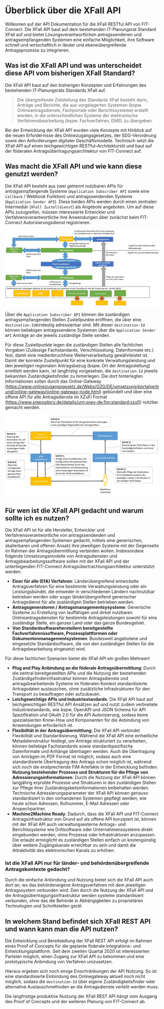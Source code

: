 # Überblick über die XFall API

Willkomen auf der API Dokumentation für die XFall RESTful API von FIT-Connect. Die XFall API baut auf dem bestehenden IT-Planungsrat Standard XFall auf und bietet Lösungsverantwortlichen antragssendenen und antragsempfangenden Systemen eine einfache Möglichkeit, ihre Software schnell und wirtschaftlich in länder und ebeneübergreifende Antragsprozesse zu integrieren.

## Was ist die XFall API und was unterscheidet diese API vom bisherigen XFall Standard?

Die XFall API baut auf den bisherigen Konzepten und Erfahrungen des bestehenden IT-Planungsrats Standards XFall auf. 

> Die übergreifende Zielstellung des Standards XFall besteht darin, Anträge und Berichte, die aus vorgelagerten Systemen (bspw. Onlineantragsdienste, Fachportale oder Berichtssysteme) erstellt werden, in die unterschiedlichen Systeme der elektronische Verfahrensbearbeitung (bspw. Fachverfahren, DMS) zu übergeben. 

Bei der Entwicklung der XFall API wurden viele Konzepte mit Hinblick auf die neuen Erfordernisse des Onlinezugangsgesetzes, der SDG-Verordnung sowie den Anforderungen digitaler Geschäftsmodelle. Technisch setzt die XFall API auf einen leichgewichtigen RESTful-Architekturstil und baut auf der föderalen Antragsübertragungsarchitektur von FIT-Connect auf.

## Was macht die XFall API und wie kann diese genutzt werden?

Die XFall API besteht aus zwei getrennt nutzbaren APIs für antragsempfangende Systeme (`Application Subscriber API` sowie eine `Callback` / Webhook Funktion) und antragssendenden Systeme (`Application Sender API`). Diese beiden APIs werden durch einen zentralen Intermediär (`XFall Zustelldienst`) als Angebote angeboten. Um auf diese APIs zuzugreifen, müssen interessierte Entwickler und Verfahrensverantwortliche ihre Anwendungen über zunächst beim FIT-Connect Autorisierungsdienst registrieren.

![Applicationtransfer_Architecture](https://raw.githubusercontent.com/fiep-poc/assets/2c7cc84217ea55a3004751c62ef49e80458b579a/images/api_overview/XFall_Integration_Architecture.jpg "Antragsübertragungsarchitektur FIT-Connect")

Über die `Application Subscriber API` können die zuständigen antragsempfangenden Stellen Zustellpunkte eröffnen, die über eine `destination-Id`eindeutig adressierbar sind. Mit dieser `destination-Id` können beliebigen antragssendene Systemen über die `Application Sender API` Anträge an die jeweils zuständige Stelle senden.

Für diese Zustellpunkte legen die zuständigen Stellen alle fachlichen Vorgaben (Zulässige Fachstandards, Verschlüsselung, Datenformate etc.) fest, damit eine medienbruchfreie Weiterverarbeitung gewährleistet ist. Damit der korrekte Zustellpunkt für eine konkrete Verwaltungsleistung und den jeweiligen regionalen Antragsbezug (bspw. Ort der Antragsstellung) ermittelt werden kann, ist langfristig vorgesehen, die `destination-Id` jeweils bekannten Zuständigkeitsfinder zu hinterlegen. Die dort hinterlegten Informationen sollen durch das Online-Gateway (https://www.onlinezugangsgesetz.de/Webs/OZG/DE/umsetzung/portalverbund/online-gateway/online-gateway-node.html) gebündelt und  über eine offene API für alle Antragsdienste im XZuFi Format (https://www.xrepository.de/details/urn:xoev-de:fim:standard:xzufi) nutzbar gemacht werden.

![Applicationtransfer_Architecture](https://raw.githubusercontent.com/fiep-poc/assets/master/images/api_overview/Pflege%20und%20Ermittlung%20destination-Id.jpg "Pflege und Ermittlung der destination-Id")

## Für wen ist die XFall API gedacht und warum sollte ich es nutzen?

Die XFall API ist für alle Hersteller, Entwickler und Verfahrensverantwortliche von antragssendenden und antragsempfangenden Systemen gedacht, mittels eine generischen, skalierbaren und offenen Ansatz ihre jeweiligen Systeme mit der Gegenseite im Rahmen der Antragsübermittlung verbinden wollen. Insbesondere folgende Umsetzungsmodelle von Antragsdiensten und Antragsbearbeitungssoftware sollen mit der XFall API und der unterliegenden FIT-Connect Antragsübertrachtungsarchitektur unterstützt werden:
- **Einer für alle (EfA) Verfahren**: Länderübergreifend entwickelte Antragsverfahren für eine bestimmte Verwaltungsleistung oder ein Leistungsbündel, die entweder in verschiedenen Ländern nachnutzbar betrieben werden oder sogar länderübergreifend generischer Antragsdienst für alle zuständigen Stellen betrieben werden.
- **Antragsgeneratoren / Antragsmanagementsysysteme**: Generische Systeme zu Erstellung von lauffähigen und dirket nutzbaren Onlineantragsdiensten für bestimmte Antragsleistungen sowohl für eine zuständige Stelle, ein ganzes Land oder das ganze Bundesgebiet. 
- **Von Standardsoftwareherstellern bereitgestellte Fachverfahrenssoftware, Prozessplattformen oder Dokumentenmanagementsystemen**: Bundesweit angebotene und eingesetzte Standardsoftware, die von den zuständigen Stellen für die Antragsbearbeitung eingesetzt wird.

Für diese fachlichen Szenarien bietet die XFall API ein großen Mehrwert 
- **Plug and Play Anbindung an die föderale Antragsübermittlung**: Durch die zentral bereitgestellten APIs und die Nutzung der bestehenden Zuständigsfinderinfrastruktur können Antragsdienste und antragsbearbeitende Systeme im föderalen Kontext standardisierte Antragsdaten austauschen, ohne zusätzliche Infrastrukturen für den Transport zu beauftragen oder aufzubauen. 
- **Leichgewichtige APIs und Industriestandards**: Die XFall API baut auf leichgewichtigen RESTful API Ansätzen auf und nutzt zudem verbreitete Industriestandards, wie bspw. OpenAPI und JSON Schema für API Spezifikation und OAuth 2.0 für die API Autorisierung, sodass keine spezialisierten Know-How und Komponenten für die Anbindung von Anwendungen erforderlich ist.
- **Flexibilität in der Antragsübermittlung**: Die XFall API verbindet Flexibilität und Standardisierung. Während die XFall API eine einheitliche Metadatenstruktur festlegt, um Anträge strukturiert zu verarbeiten, können beliebige Fachstandards sowie standardspezifische Datenformate und Anhänge übertragen werden. Auch die Übertragung von Anträgen im PDF Format ist möglich, sodass auch eine standardisierte Übertragung des Antrags schon möglich ist, während sich noch die enstprechende FIM Artefakte in der Entwicklung befinden.
**Nutzung bestehender Prozesse und Strukturen für die Pflege von Adressierungsinformationen**: Durch die Nutzung der XFall API können  langjährig erprobte Prozesse und Strukturen in den zuständigen Stellen zur Pflege ihrer Zuständnigskeitsinformationen beibehalten werden. Technische Adressierungsparameter der XFall API können genauso standardisiert in den vorhandenen Systemen gepflegt werden, wie heute schon Adressen, Rufnummer, E-Mail Adressen oder Anspechpartner.
- **Machine2Machine Ready**: Dadurch, dass die XFall API und FIT-Connect Antragsinfrastruktur von Grund auf als offene API konzipiert ist, können mit der XFall API auch verwaltungsexterne Antrags- und Berichtssysteme wie Drittsoftware oder Unternehmenssysteme direkt eingebunden werden, ohne Prozesse oder Infrastrukturen anzupassen. Die erlaubt ermöglicht es zuständigen Stellen einfach un kostengünstig über weitere Zugängskanale erreichbar zu sein und damit die Attraktivität des elektronischen Kanals zu erhöhen.

### Ist die XFall API nur für länder- und behördenübergreifende Antragskontexte gedacht?

Durch die einfache Anbindung und Nutzung bietet sich die XFall API auch dort an, wo das behördeneigene Antragsverfahren mit dem jeweiligen Antragssystem verbunden wird. Den durch die Nutzung der XFall API und die Antragsübertragungsinfrastruktur werden systeme standardisiert verbunden, ohne das die Behörde in Abhängigkeiten zu proprietären Technologien und Schnittstellen gerät.  

## In welchem Stand befindet sich XFall REST API und wann kann man die API nutzen?

Die Entwicklung und Bereitstellung der XFall REST API erfolgt im Rahmen eines Proof of Concepts für die geplante föderale Integrations- und Entwicklungsplattform. Seit dem zweiten Quartal 2020 ist interessierten Parteien möglich, einen Zugang zur XFall API zu bekommen und eine prototypische Anbindung von Verfahren umzusetzen.

Hieraus ergeben sich noch einige Einschränkungen der API Nutzung. So ist eine standardisierte Einbindung des Onlinegateway aktuell noch nicht möglich, sodass die `destination-Id` über eigene Zuständigkeitsfinder oder alternative Austauschmethoden an die Antragsdienste verteilt werden muss.

Die langfristige produktive Nutzung der XFall REST API hängt vom Ausgang des Proof of Concepts und der weiteren Planung von FIT-Connect ab.